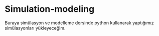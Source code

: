 # Simulation-modeling
Buraya simülasyon ve modelleme dersinde python kullanarak yaptığımız simülasyonları yükleyeceğim.
